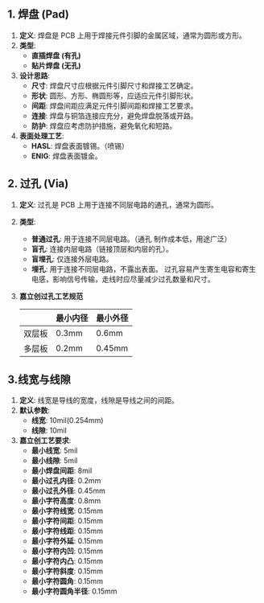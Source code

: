 

## 1. 焊盘 (Pad)
1. **定义**: 焊盘是 PCB 上用于焊接元件引脚的金属区域，通常为圆形或方形。
2. **类型**:
   - **直插焊盘 (有孔)**
   - **贴片焊盘 (无孔)**
3. **设计思路**:
    - **尺寸**: 焊盘尺寸应根据元件引脚尺寸和焊接工艺确定。
    - **形状**: 圆形、方形、椭圆形等，应适应元件引脚形状。
    - **间距**: 焊盘间距应满足元件引脚间距和焊接工艺要求。
    - **连接**: 焊盘与铜箔连接应充分，避免焊盘脱落或开路。
    - **防护**: 焊盘应考虑防护措施，避免氧化和短路。
4. **表面处理工艺**:
      - **HASL**: 焊盘表面镀锡。（喷锡）
      - **ENIG**: 焊盘表面镀金。
  

   
 


## 2. 过孔 (Via)
1. **定义**: 过孔是 PCB 上用于连接不同层电路的通孔，通常为圆形。
2. **类型**:
   - **普通过孔**: 用于连接不同层电路。（通孔 制作成本低，用途广泛）
   - **盲孔**: 连接内层电路（链接顶层和内层的孔）。
   - **盲埋孔**: 仅连接外层电路。
   - **埋孔**: 用于连接不同层电路，不露出表面。
过孔容易产生寄生电容和寄生电感，影响信号传输，走线时应尽量减少过孔数量和尺寸。

3. **嘉立创过孔工艺规范**

   |  | 最小内径 | 最小外径 |
   | --- | --- | --- |
   | 双层板| 0.3mm | 0.6mm |
   | 多层板 | 0.2mm | 0.45mm |



## 3.线宽与线隙
1. **定义**: 线宽是导线的宽度，线隙是导线之间的间距。
2. **默认参数**:
   - **线宽**: 10mil(0.254mm)
   - **线隙**: 10mil
3. **嘉立创工艺要求**:
   - **最小线宽**: 5mil
   - **最小线隙**: 5mil
   - **最小焊盘间距**: 8mil
   - **最小过孔内径**: 0.2mm
   - **最小过孔外径**: 0.45mm
   - **最小字符高度**: 0.8mm
   - **最小字符线宽**: 0.15mm
   - **最小字符间距**: 0.15mm
   - **最小字符线距**: 0.15mm
   - **最小字符外延**: 0.15mm
   - **最小字符内凹**: 0.15mm
   - **最小字符内凸**: 0.15mm
   - **最小字符斜度**: 0.15mm
   - **最小字符圆角**: 0.15mm
   - **最小字符圆角半径**: 0.15mm


